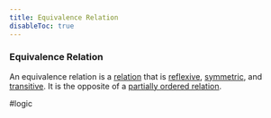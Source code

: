```yaml
---
title: Equivalence Relation
disableToc: true
---
```


### Equivalence Relation
An equivalence relation is a [relation](relations.md) that is [reflexive](reflexive-relations.md), [symmetric](symmetric-relations.md), and [transitive](transitive-relations.md). It is the opposite of a [partially ordered relation](partial-order-relation.md).

#logic
